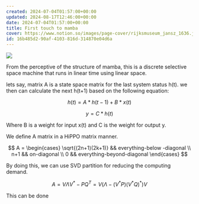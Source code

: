 ```yaml
---
created: 2024-07-04T01:57:00+00:00
updated: 2024-08-17T12:46:00+00:00
date: 2024-07-04T01:57:00+00:00
title: First touch to mamba
cover: https://www.notion.so/images/page-cover/rijksmuseum_jansz_1636.jpg
id: 16b485d2-90af-4103-816d-314870e04d6a
---
```


![](https://prod-files-secure.s3.us-west-2.amazonaws.com/9ae3228c-6982-46ec-8946-abb7d53f72af/f4425041-9cff-41b3-9da7-b628790af0b0/Untitled.jpeg?X-Amz-Algorithm=AWS4-HMAC-SHA256&X-Amz-Content-Sha256=UNSIGNED-PAYLOAD&X-Amz-Credential=ASIAZI2LB466UH5LLBCM%2F20250427%2Fus-west-2%2Fs3%2Faws4_request&X-Amz-Date=20250427T065840Z&X-Amz-Expires=3600&X-Amz-Security-Token=IQoJb3JpZ2luX2VjEL3%2F%2F%2F%2F%2F%2F%2F%2F%2F%2FwEaCXVzLXdlc3QtMiJIMEYCIQCsqOhASTjCnFYpmdqeFNwC8G8kgloBBgY%2FrG4eRcy7swIhAJYvLPe4lpDJS0GMmZ3eak%2BTAHsYiTzK9ZeHLzRk4Dm7Kv8DCFYQABoMNjM3NDIzMTgzODA1Igwbi8%2Bu6ecSzjlEvsYq3AMUQBSfR0K7rSJJ7bctCdL%2BhBzwRLBpRSUUTvvPT0jsDFsYV4TpaTqABfvzABgWbvyDEZyeJ2PvtU6hqoNB1GuURpMPq57NcpFv23%2B2V6fPGeCuQm2DmJHP5gubnYYtaukV441wGDRW%2FsE18WSWHOPaziD%2BZVjbjnS%2BViFfI67gSJxMuQxSFr7W%2FEmbYIDalA0hTqSfO5RTMTAdbMyulN26aeslpDjoyxGGnGZIuA%2FQ8NDfqh3V0gzVdoF2YuJJp%2B5CuKgKgiDHrhKGdfG1L2IH%2Be%2FJLJaX10NXLhoMFboBbc0DjyWfg0MmceO1cveiV8VzkUxtn6%2FfyUvGHUvdjbiD1LLjcJNSyOybU2mOzXaWIfql8IY%2FFv9oipKP%2BmllMxIk5s9q7aljQO5nfZ644%2B8TZ1R2TjqK%2FTEEu8SE5VOY7UVP1rFs5PFyDKzpYIEdDeHkhq6LPdyI%2F8xwKihfVUoZLMh%2F3a9LQNEs89GW5JggypDMF%2FuOlgK7mRsDNkEKL2dCKtAnhIOZFlLe1YLZWAMPgHa1tNqx9XbHjN29BGCEtbvrjqSM8Us06WYMOoUbj5ALKhipwgo0t9EW4nVKReSq4qpvfVoy%2FlC3eSi7hBI809sMd5Z8jwvRgc6rdzD47LbABjqkAawUkXqE9tshRtD5Ui85v2%2FXMz8rUAf%2BTMLUDoeWwRgOi%2FqJVd4gzw%2BJdMWBORdAzuDMtS5qTLSeqNf2qE2uouJuZ4NbN4v4qsJbx4w91f%2BTO2tZTINzAjdOhbaEj2wjss1uzxLaoGOnzCdL59Ye3ALy5YIkPMlwoZ9NRJl8nw72yFnBAKN2%2B8wNuM5FyZ08UCgffkme5W2k%2Bwy%2FHQ4wAA0itigy&X-Amz-Signature=c0e7141ec39f8dc800d8e6fae8c29b905802164626176876b3fafbcfb94c4476&X-Amz-SignedHeaders=host&x-id=GetObject)

From the perceptive of the structure of mamba, this is a discrete selective space machine that runs in linear time using linear space.

lets say, matrix A is a state space matrix for the last system status h(t). we then can calculate the next h(t+1) based on the following equation:

$$
\begin{equation}h(t) = A*h(t-1) + B*x(t)\end{equation}
$$

$$
y = C*h(t)
$$

Where B is a weight for input x(t) and C is the weight for output y.

We define A matrix in a HiPPO matrix manner.

$$
A = \begin{cases} \sqrt{(2n+1)(2k+1)} && everything-below -diagonal \\
n+1 && on-diagonal \\
0 && everything-beyond-diagonal \end{cases}
$$

By doing this, we can use SVD partition for reducing the computing demand.

$$
A=V\Lambda V^* - PQ^T = V(\Lambda - (V^*P)(V^*Q)^*)V
$$

This can be done
